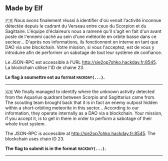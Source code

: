 Made by Elf 
--------------------------------------------------------------------------------------------------------------

🇫🇷 Nous avons finalement réussi à identifier d'où venait l'activité inconnue détectée depuis le cadrant du Verseau entre ceux du Scorpion et du Sagittaire.
L'équipe d'éclaireurs nous a ramené qu'il s'agit en fait d'un avant poste de l'ennemi caché au sein d'une météorite en orbite basse dans ce secteur...
D'après nos informations, ils fonctionnent en interne en tant que DAO via une blockchain.
Votre mission, si vous l'acceptez, est de vous y introduire afin de performer un sabotage de tout leur système de confiance.

Le JSON-RPC est accessible à l'URL http://sie2op7ohko.hackday.fr:8545. La blockchain utilise l'ID de chaine 23.

**Le flag à soumettre est au format `HACKDAY{...}`.**

--------------------------------------------------------------------------------------------------------------
🇬🇧 We finally managed to identify where the unknown activity detected from the Aquarius quadrant between Scorpio and Sagittarius came from.
The scouting team brought back that it is in fact an enemy outpost hidden within a short-orbiting meteorite in this sector...
According to our information, they operate internally as a DAO via a blockchain.
Your mission, if you accept it, is to get in there in order to perform a sabotage of their whole trust system.

The JSON-RPC is accessible at http://sie2op7ohko.hackday.fr:8545. The blockchain uses chain ID 23.

**The flag to submit is in the format `HACKDAY{...}`.**

--------------------------------------------------------------------------------------------------------------